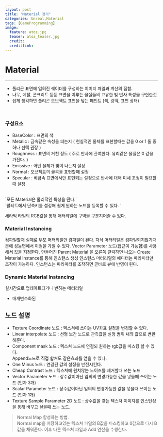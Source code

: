 ```yaml
---
layout: post
title: "Material 정리"
categories: Unreal,Material
tags: [GameProgramming]
image:
  feature: atoz.jpg
  teaser: atoz_teaser.jpg
  credit:
  creditlink:
---
```

# Material
<hr>

- 폴리곤 표면에 입혀진 쉐이더를 구성하는 이미지 파일과 계산의 집합.
- 나무, 메탈, 콘크리트 등등 표면을 이루는 물질들의 고유한 빛 반사 특성을 구현한것
- 쉽게 생각하면 폴리곤 오브젝트 표면을 덮는 페인트 (색, 광택, 표면 상태)

<br>

### 구성요소
- BaseColor : 표면의 색
- Metalic   : 금속같은 속성을 띄는지 ( 현실적인 물체를 표현할때는 값을 0 or 1 둘 중 하나 선택 권장 )
- Roughness : 표면의 거친 정도 ( 주로 반사에 관여한다. 유리같은 물질은 0 값을 가진다. )
- Emissive  : 어떤 물체가 빛이 나는지 설정
- Normal    : 오브젝트의 굴곡을 표현할때 설정
- Specular  : 비금속 표면에서만 표현되는 설정으로 반사에 대해 미세 조정이 필요할때 설정
<br>
`모든 Material은 물리적인 특성을 띈다.`
<br>
`팔레트에서 단축키를 설정해 쉽게 원하는 노드를 등록할 수 있다. `

세라믹 타일의 RGB값을 통해 매터리얼에 구역을 구분지어줄 수 있다.

### Material Instancing

컴파일할때 실제로 부모 머터리얼만 컴파일이 된다.
자식 머터리얼은 컴파일되지않기때문에 성능면에서 이점을 가질 수 있다.
Vector Parameter 노드(접근이 가능함)를 사용해서 값을 지정한다.
만들어진 Parent Material 을 오른쪽 클릭하면 나오는 Create Material Instance를 통해 인스턴스 생성
인스턴스 머터리얼의 에디터는 파라미터만 조작이 가능하다.
인스턴스는 파라미터를 조작하면 곧바로 뷰에 반영이 된다.

### Dynamic Material Instancing
실시간으로 업데이트되거나 변하는 메터리얼
- 매개변수화된

## 노드 설명

- Texture Coordinate 노드 : 텍스쳐에 쓰이는 UV좌표 설정을 변경할 수 있다.
- Linear interpolate 노드 : 선형 보간 노드로 관측값을 설정 범위 내의 값으로 변환해준다.
- Component mask 노드 : 텍스쳐 노드에 연결되 원하는 rgb값을 마스킹 할 수 있다.<br> Append노드로 직접 합쳐도 <t>같은효과를 얻을 수 있다.
- One Minus 노드  : 연결된 값의 설정을 반전시킨다.
- Cheap Contrast 노드 : 텍스쳐에 원치않는 노이즈를 제거할때 쓰는 노드
- Vector Parameter 노드 : 상수값이아닌 임의의 변경가능한 값을 넣을때 쓰이는 노드 (인자 3개)
- Scalar Parameter 노드 : 상수값이아닌 임의의 변경가능한 값을 넣을때 쓰이는 노드 (인자 1개)
- Texture Sample Parameter 2D 노드 : 상수값을 갖는 텍스쳐 이미지를 인스턴싱을 통해 바꾸고 싶을때 쓰는 노드.

> Normal Map 합성하는 방법.<br>
Normal map을 저장하고있는 텍스쳐 파일의 B값을 마스킹하고 0값으로 다시 B값을 채워준다.
이후 다른 텍스쳐 파일과 Add 연산을 수행한다.
